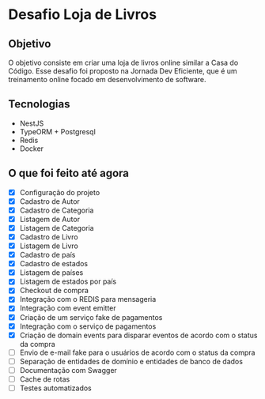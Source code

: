 # Desafio Loja de Livros

## Objetivo

O objetivo consiste em criar uma loja de livros online similar a Casa do Código. Esse desafio foi proposto na Jornada Dev Eficiente, que é um treinamento online focado em desenvolvimento de software.

## Tecnologias

- NestJS
- TypeORM + Postgresql
- Redis
- Docker

## O que foi feito até agora

- [x] Configuração do projeto
- [x] Cadastro de Autor
- [x] Cadastro de Categoria
- [x] Listagem de Autor
- [x] Listagem de Categoria
- [x] Cadastro de Livro
- [x] Listagem de Livro
- [x] Cadastro de país
- [x] Cadastro de estados
- [x] Listagem de países
- [x] Listagem de estados por país
- [x] Checkout de compra
- [x] Integração com o REDIS para mensageria
- [x] Integração com event emitter
- [x] Criação de um serviço fake de pagamentos
- [x] Integração com o serviço de pagamentos
- [x] Criação de domain events para disparar eventos de acordo com o status da compra
- [ ] Envio de e-mail fake para o usuários de acordo com o status da compra
- [ ] Separação de entidades de domínio e entidades de banco de dados
- [ ] Documentação com Swagger
- [ ] Cache de rotas
- [ ] Testes automatizados

